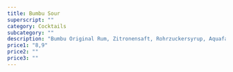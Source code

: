 ```yaml
---
title: Bumbu Sour
superscript: ""
category: Cocktails
subcategory: ""
description: "Bumbu Original Rum, Zitronensaft, Rohrzuckersyrup, Aquafaba"
price1: "8,9"
price2: ""
price3: ""
---
```

